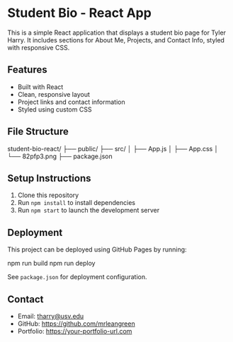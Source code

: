 # Student Bio - React App

This is a simple React application that displays a student bio page for Tyler Harry. It includes sections for About Me, Projects, and Contact Info, styled with responsive CSS.

## Features

- Built with React
- Clean, responsive layout
- Project links and contact information
- Styled using custom CSS

## File Structure

student-bio-react/ ├── public/ ├── src/ │ ├── App.js │ ├── App.css │ └── 82pfp3.png ├── package.json

## Setup Instructions

1. Clone this repository
2. Run `npm install` to install dependencies
3. Run `npm start` to launch the development server

## Deployment

This project can be deployed using GitHub Pages by running:

npm run build npm run deploy


See `package.json` for deployment configuration.

## Contact

- Email: tharry@usv.edu
- GitHub: https://github.com/mrleangreen
- Portfolio: https://your-portfolio-url.com
